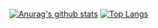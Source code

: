 [![Anurag's github stats](https://github-readme-stats.vercel.app/api?username=sdn0303&count_private=true&show_icons=true&theme=dracula)](https://github.com/anuraghazra/github-readme-stats)
[![Top Langs](https://github-readme-stats.vercel.app/api/top-langs/?username=sdn0303&layout=compact&theme=dracula)](https://github.com/anuraghazra/github-readme-stats)
